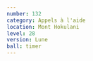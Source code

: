 ```yaml
---
number: 132
category: Appels à l'aide
location: Mont Hokulani
level: 28
version: Lune
ball: timer
---
```

